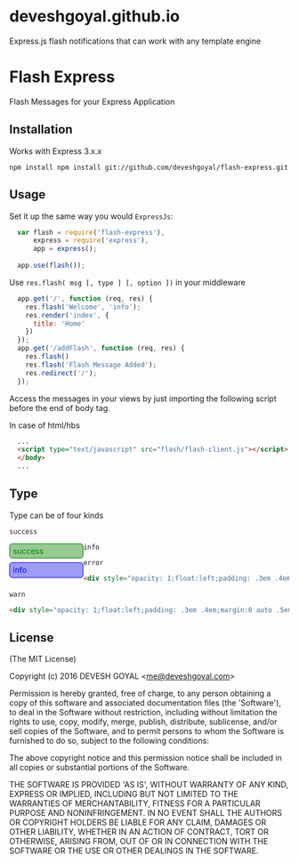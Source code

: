 # deveshgoyal.github.io

Express.js flash notifications that can work with any template engine

# Flash Express

  Flash Messages for your Express Application

## Installation

  Works with Express 3.x.x

    npm install npm install git://github.com/deveshgoyal/flash-express.git

## Usage

  Set it up the same way you would `ExpressJs`:

``` javascript
  var flash = require('flash-express'),
      express = require('express'),
      app = express();
      
  app.use(flash());
```

Use `res.flash( msg [, type ] [, option ])` in your middleware

``` javascript
  app.get('/', function (req, res) {
    res.flash('Welcome', 'info');
    res.render('index', {
      title: 'Home'
    })
  });
  app.get('/addFlash', function (req, res) {
    res.flash()
    res.flash('Flash Message Added');
    res.redirect('/');
  });
```

Access the messages in your views by just importing the following script before the end of body tag.

In case of html/hbs
``` html
  ...
  <script type="text/javascript" src="flash/flash-client.js"></script>
  </body>
  ...
```
## Type

Type can be of four kinds 


`success`


<div style="opacity: 1;float:left;padding: .3em .4em;margin:0 auto .5em;display:inline-block;clear:both;position:relative;min-width:120px; /* 610/13 */ *max-width:45.750em; /* 610/13.3333 - for IE */color:green;background-color: rgba(9, 129, 0, 0.42);border-radius: 5px;border: 1px green solid;">success</div>


`info`

<div style="opacity: 1;float:left;padding: .3em .4em;margin:0 auto .5em;display:inline-block;clear:both;position:relative;min-width:120px; /* 610/13 */ *max-width:45.750em; /* 610/13.3333 - for IE */color:blue;background-color: rgba(26, 22, 242, 0.42);border-radius: 5px;border: 1px blue solid;">info</div>


`error`

``` html
<div style="opacity: 1;float:left;padding: .3em .4em;margin:0 auto .5em;display:inline-block;clear:both;position:relative;min-width:120px; /* 610/13 */ *max-width:45.750em; /* 610/13.3333 - for IE */color:red;background-color: rgba(255, 0, 0, 0.42);border-radius: 5px;border: 1px red solid;">error</div>
```

`warn`

``` html
<div style="opacity: 1;float:left;padding: .3em .4em;margin:0 auto .5em;display:inline-block;clear:both;position:relative;min-width:120px; /* 610/13 */ *max-width:45.750em; /* 610/13.3333 - for IE */color:coral;background-color: rgba(255, 250, 80, 0.87);border-radius: 5px;border: 1px coral solid;">warn</div>
```

## License 

(The MIT License)

Copyright (c) 2016 DEVESH GOYAL &lt;me@deveshgoyal.com&gt;

Permission is hereby granted, free of charge, to any person obtaining
a copy of this software and associated documentation files (the
'Software'), to deal in the Software without restriction, including
without limitation the rights to use, copy, modify, merge, publish,
distribute, sublicense, and/or sell copies of the Software, and to
permit persons to whom the Software is furnished to do so, subject to
the following conditions:

The above copyright notice and this permission notice shall be
included in all copies or substantial portions of the Software.

THE SOFTWARE IS PROVIDED 'AS IS', WITHOUT WARRANTY OF ANY KIND,
EXPRESS OR IMPLIED, INCLUDING BUT NOT LIMITED TO THE WARRANTIES OF
MERCHANTABILITY, FITNESS FOR A PARTICULAR PURPOSE AND NONINFRINGEMENT.
IN NO EVENT SHALL THE AUTHORS OR COPYRIGHT HOLDERS BE LIABLE FOR ANY
CLAIM, DAMAGES OR OTHER LIABILITY, WHETHER IN AN ACTION OF CONTRACT,
TORT OR OTHERWISE, ARISING FROM, OUT OF OR IN CONNECTION WITH THE
SOFTWARE OR THE USE OR OTHER DEALINGS IN THE SOFTWARE.
